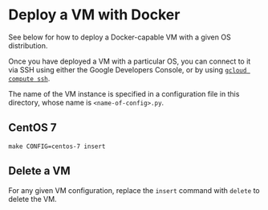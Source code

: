# Deploy a VM with Docker

See below for how to deploy a Docker-capable VM with a given OS distribution.

Once you have deployed a VM with a particular OS, you can connect to it via SSH
using either the Google Developers Console, or by using [`gcloud compute
ssh`](https://cloud.google.com/sdk/gcloud/reference/compute/ssh).

The name of the VM instance is specified in a configuration file in this
directory, whose name is `<name-of-config>.py`.

## CentOS 7

    make CONFIG=centos-7 insert

## Delete a VM

For any given VM configuration, replace the `insert` command with `delete` to
delete the VM.
